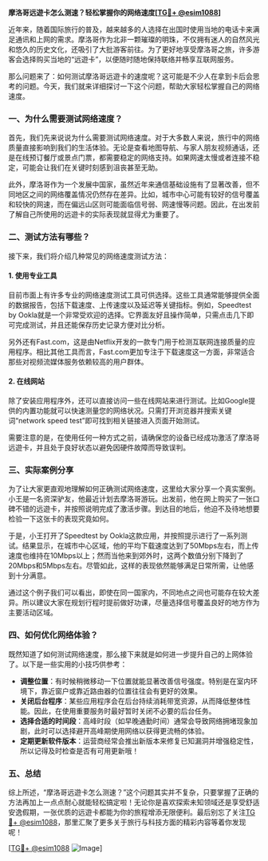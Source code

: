 **摩洛哥远遊卡怎么测速？轻松掌握你的网络速度[[TG💪+ @esim1088](https://t.me/s/esim1088)]**

近年来，随着国际旅行的普及，越来越多的人选择在出国时使用当地的电话卡来满足通讯和上网的需求。摩洛哥作为北非一颗璀璨的明珠，不仅拥有迷人的自然风光和悠久的历史文化，还吸引了大批游客前往。为了更好地享受摩洛哥之旅，许多游客会选择购买当地的“远遊卡”，以便随时随地保持联络并畅享互联网服务。

那么问题来了：如何测试摩洛哥远遊卡的速度呢？这可能是不少人在拿到卡后会思考的问题。今天，我们就来详细探讨一下这个问题，帮助大家轻松掌握自己的网络速度。

### 一、为什么需要测试网络速度？

首先，我们先来说说为什么需要测试网络速度。对于大多数人来说，旅行中的网络质量直接影响到我们的生活体验。无论是查看地图导航、与家人朋友视频通话，还是在线预订餐厅或景点门票，都需要稳定的网络支持。如果网速太慢或者连接不稳定，可能会让我们在关键时刻感到沮丧甚至无助。

此外，摩洛哥作为一个发展中国家，虽然近年来通信基础设施有了显著改善，但不同地区之间的网络覆盖情况仍然存在差异。比如，城市中心可能有较好的信号覆盖和较快的网速，而在偏远山区则可能面临信号弱、网速慢等问题。因此，在出发前了解自己所使用的远遊卡的实际表现就显得尤为重要了。

### 二、测试方法有哪些？

接下来，我们将介绍几种常见的网络速度测试方法：

#### 1. 使用专业工具

目前市面上有许多专业的网络速度测试工具可供选择。这些工具通常能够提供全面的数据报告，包括下载速度、上传速度以及延迟等关键指标。例如，Speedtest by Ookla就是一个非常受欢迎的选择。它界面友好且操作简单，只需点击几下即可完成测试，并且还能保存历史记录方便对比分析。

另外还有Fast.com，这是由Netflix开发的一款专门用于检测互联网连接质量的应用程序。相比其他工具而言，Fast.com更加专注于下载速度这一方面，非常适合那些对视频流媒体服务依赖较高的用户群体。

#### 2. 在线网站

除了安装应用程序外，还可以直接访问一些在线网站来进行测试。比如Google提供的内置功能就可以快速测量您的网络状况。只需打开浏览器并搜索关键词“network speed test”即可找到相关链接进入页面开始测试。

需要注意的是，在使用任何一种方式之前，请确保您的设备已经成功激活了摩洛哥远遊卡，并且处于良好状态以避免因硬件故障而导致误判。

### 三、实际案例分享

为了让大家更直观地理解如何正确测试网络速度，这里给大家分享一个真实案例。小王是一名资深驴友，他最近计划去摩洛哥游玩。出发前，他在网上购买了一张口碑不错的远遊卡，并按照说明完成了激活步骤。到达目的地后，他迫不及待地想要检验一下这张卡的表现究竟如何。

于是，小王打开了Speedtest by Ookla这款应用，并按照提示进行了一系列测试。结果显示，在城市中心区域，他的平均下载速度达到了50Mbps左右，而上传速度也维持在10Mbps以上；然而当他来到郊外时，这两个数值分别下降到了20Mbps和5Mbps左右。尽管如此，这样的表现依然能够满足日常所需，让他感到十分满意。

通过这个例子我们可以看出，即使在同一国家内，不同地点之间也可能存在较大差异。所以建议大家在规划行程时提前做好功课，尽量选择信号覆盖良好的地方作为主要活动区域。

### 四、如何优化网络体验？

既然知道了如何测试网络速度，那么接下来就是如何进一步提升自己的上网体验了。以下是一些实用的小技巧供参考：

- **调整位置**：有时候稍微移动一下位置就能显著改善信号强度。特别是在室内环境下，靠近窗户或靠近路由器的位置往往会有更好的效果。
- **关闭后台程序**：某些应用程序会在后台持续消耗带宽资源，从而降低整体性能。因此，在使用重要服务时最好暂时关闭不必要的后台任务。
- **选择合适的时间段**：高峰时段（如早晚通勤时间）通常会导致网络拥堵现象加剧，此时可以选择避开高峰期使用网络以获得更流畅的体验。
- **定期更新软件版本**：运营商经常会推出新版本来修复已知漏洞并增强稳定性，所以记得及时检查是否有可用更新哦！

### 五、总结

综上所述，“摩洛哥远遊卡怎么测速？”这个问题其实并不复杂，只要掌握了正确的方法再加上一点点耐心就能轻松搞定啦！无论你是喜欢探索未知领域还是享受舒适安逸假期，一张优质的远遊卡都能为你的旅程增添无限便利。最后别忘了关注[TG💪+ @esim1088](https://t.me/s/esim1088)，那里汇聚了更多关于旅行与科技方面的精彩内容等着你发现呢！

[[TG💪+ @esim1088](https://t.me/s/esim1088) ![Image](https://i.postimg.cc/4NQfJmqS/Snipaste-2025-05-13-00-14-12.png)]
